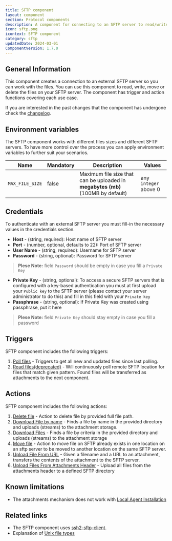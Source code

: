 ```yaml
---
title: SFTP component
layout: component
section: Protocol components
description: A component for connecting to an SFTP server to read/write files.
icon: sftp.png
icontext: SFTP component
category: sftp
updatedDate: 2024-03-01
ComponentVersion: 1.7.0
---
```


## General Information

This component creates a connection to an external SFTP server so you can work
with the files. You can use this component to read, write, move or delete the
files on your SFTP server. The component has trigger and action functions covering
each use case.

If you are interested in the past changes that the component has undergone check
the [changelog](technical-notes#changelog).


## Environment variables

The SFTP component works with different files sizes and different SFTP servers. To
have more control over the process you can apply environment variables to further
suit your scenarios.

|Name|Mandatory|Description|Values|
|----|---------|-----------|------|
|`MAX_FILE_SIZE`| false |  Maximum file size that can be uploaded in **megabytes (mb)** (100MB by default) | any `integer` above 0|

## Credentials

To authenticate with an external SFTP server you must fill-in the necessary values
in the credentials section.

* **Host** - (string, required): Host name of SFTP server
* **Port** - (number, optional, defaults to 22): Port of SFTP server
* **User Name** - (string, required): Username for SFTP server
* **Password** - (string, optional): Password for SFTP server
>**Plese Note:**  field `Password` should be empty in case you fill a `Private Key`

* **Private Key** - (string, optional): To access a secure SFTP servers that is configured with a key-based authentication you must at first upload your `Public key` to the SFTP server (please contact your server administrator to do this) and fill in this field with your `Private key`
* **Passphrase** - (string, optional): If Private Key was created using passphrase, put it here
>**Plese Note:**  field `Private Key` should stay empty in case you fill a password


## Triggers

SFTP component includes the following triggers:

1.  [Poll files](triggers#poll-files) - Triggers to get all new and updated files since last polling.
2.  [Read files(deprecated)](triggers#read-filesdeprecated) - Will continuously poll remote SFTP location for files that match given pattern. Found files will be transferred as attachments to the next component.

## Actions

SFTP component includes the following actions:

1.  [Delete file](actions#delete-file) - Action to delete file by provided full file path.
2.  [Download File by name](actions#download-file-by-name) - Finds a file by name in the provided directory and uploads (streams) to the attachment storage.
3.  [Download Files](actions#download-files) - Finds a file by criteria in the provided directory and uploads (streams) to the attachment storage
4.  [Move file](actions#move-file) - Action to move file on SFTP already exists in one location on an sftp server to be moved to another location on the same SFTP server.
5.  [Upload File From URL](actions#upload-file-from-url) - Given a filename and a URL to an attachment, transfers the contents of the attachment to the SFTP server.
6.  [Upload Files From Attachments Header](actions#upload-files-from-attachments-header) - Upload all files from the attachments header to a defined SFTP directory

## Known limitations

* The attachments mechanism does not work with [Local Agent Installation](/guides/vpn-agent)

## Related links

*   The SFTP component uses [ssh2-sftp-client](https://www.npmjs.com/package/ssh2-sftp-client).
*   Explanation of [Unix file types](https://en.wikipedia.org/wiki/Unix_file_types)
